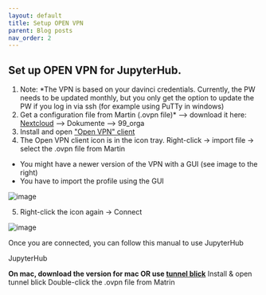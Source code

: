 ```yaml
---
layout: default
title: Setup OPEN VPN
parent: Blog posts
nav_order: 2
---
```


## Set up OPEN VPN for JupyterHub.

1. Note: *The VPN is based on your davinci credentials. Currently, the PW needs to be updated monthly, but you only get the option to update the PW if you log in via ssh (for example using PuTTy in windows) 
2. Get a configuration file from Martin (.ovpn file)*  --> download it here: [Nextcloud](https://nc.vallab.tumnic.de/login) --> Dokumente --> 99_orga 
3. Install and open ["Open VPN" client](https://openvpn.net/download-open-vpn/) 
4. The Open VPN client icon is in the icon tray. Right-click -> import file -> select the .ovpn file from Martin 
  - You might have a newer version of the VPN with a GUI (see image to the right)
  - You have to import the profile using the GUI 

![image](https://user-images.githubusercontent.com/40626584/221527721-52ead5ea-afd3-47bc-9d0c-da764a3030e6.png)

5. Right-click the icon again -> Connect 

![image](https://user-images.githubusercontent.com/40626584/221527844-b899a6a8-4f1e-4926-8a34-d12e78c3baa2.png)
 

Once you are connected, you can follow this manual to use JupyterHub 

JupyterHub 

 

**On mac, download the version for mac OR use [tunnel blick](https://tunnelblick.net/)**
Install & open tunnel blick 
Double-click the .ovpn file from Matrin 

